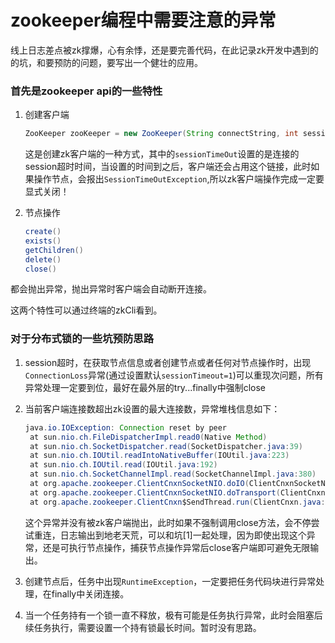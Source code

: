 # zookeeper编程中需要注意的异常

线上日志差点被zk撑爆，心有余悸，还是要完善代码，在此记录zk开发中遇到的的坑，和要预防的问题，要写出一个健壮的应用。

### 首先是zookeeper api的一些特性

1. 创建客户端

   ```java
   ZooKeeper zooKeeper = new ZooKeeper(String connectString, int sessionTimeout, Watcher watcher)
   ```

   这是创建zk客户端的一种方式，其中的`sessionTimeOut`设置的是连接的session超时时间，当设置的时间到之后，客户端还会占用这个链接，此时如果操作节点，会报出`SessionTimeOutException`,所以zk客户端操作完成一定要显式关闭！

2. 节点操作

   ```java
   create()
   exists()
   getChildren()
   delete()
   close()
   ```

都会抛出异常，抛出异常时客户端会自动断开连接。

这两个特性可以通过终端的zkCli看到。

### 对于分布式锁的一些坑预防思路

1. session超时，在获取节点信息或者创建节点或者任何对节点操作时，出现`ConnectionLoss`异常\(通过设置默认`sessionTimeout=1`\)可以重现次问题，所有异常处理一定要到位，最好在最外层的try...finally中强制close

2. 当前客户端连接数超出zk设置的最大连接数，异常堆栈信息如下：

   ```java
   java.io.IOException: Connection reset by peer
    at sun.nio.ch.FileDispatcherImpl.read0(Native Method)
    at sun.nio.ch.SocketDispatcher.read(SocketDispatcher.java:39)
    at sun.nio.ch.IOUtil.readIntoNativeBuffer(IOUtil.java:223)
    at sun.nio.ch.IOUtil.read(IOUtil.java:192)
    at sun.nio.ch.SocketChannelImpl.read(SocketChannelImpl.java:380)
    at org.apache.zookeeper.ClientCnxnSocketNIO.doIO(ClientCnxnSocketNIO.java:68)
    at org.apache.zookeeper.ClientCnxnSocketNIO.doTransport(ClientCnxnSocketNIO.java:366)
    at org.apache.zookeeper.ClientCnxn$SendThread.run(ClientCnxn.java:1081)
   ```

   这个异常并没有被zk客户端抛出，此时如果不强制调用close方法，会不停尝试重连，日志输出到地老天荒，可以和坑\[1\]一起处理，因为即使出现这个异常，还是可执行节点操作，捕获节点操作异常后close客户端即可避免无限输出。

3. 创建节点后，任务中出现`RuntimeException`，一定要把任务代码块进行异常处理，在finally中关闭连接。

4. 当一个任务持有一个锁一直不释放，极有可能是任务执行异常，此时会阻塞后续任务执行，需要设置一个持有锁最长时间。暂时没有思路。



